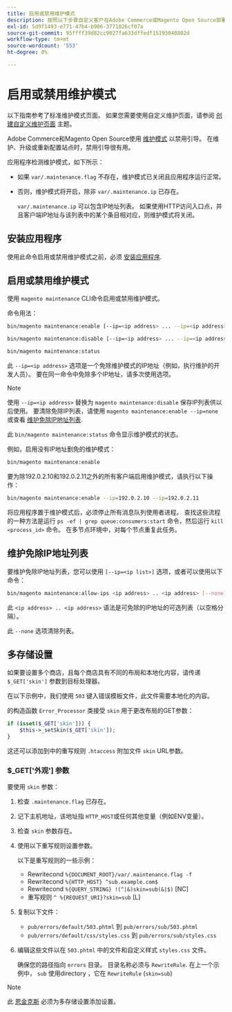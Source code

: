 ```yaml
---
title: 启用或禁用维护模式
description: 按照以下步骤自定义客户在Adobe Commerce或Magento Open Source部署因维护而停止时看到的内容。
exl-id: 5d9f1493-e771-47b4-b906-3771026cf07a
source-git-commit: 95ffff39d82cc9027fa633dffedf15193040802d
workflow-type: tm+mt
source-wordcount: '553'
ht-degree: 0%

---
```


# 启用或禁用维护模式

以下指南参考了标准维护模式页面。 如果您需要使用自定义维护页面，请参阅 [创建自定义维护页面](../../upgrade/troubleshooting/maintenance-mode-options.md) 主题。

Adobe Commerce和Magento Open Source使用 [维护模式](../../configuration/bootstrap/application-modes.md#maintenance-mode) 以禁用引导。 在维护、升级或重新配置站点时，禁用引导很有用。

应用程序检测维护模式，如下所示：

* 如果 `var/.maintenance.flag` 不存在，维护模式已关闭且应用程序运行正常。
* 否则，维护模式将开启，除非 `var/.maintenance.ip` 已存在。

  `var/.maintenance.ip` 可以包含IP地址列表。 如果使用HTTP访问入口点，并且客户端IP地址与该列表中的某个条目相对应，则维护模式将关闭。

## 安装应用程序

使用此命令启用或禁用维护模式之前，必须 [安装应用程序](../advanced.md).

## 启用或禁用维护模式

使用 `magento maintenance` CLI命令启用或禁用维护模式。

命令用法：

```bash
bin/magento maintenance:enable [--ip=<ip address> ... --ip=<ip address>] | [ip=none]
```

```bash
bin/magento maintenance:disable [--ip=<ip address> ... --ip=<ip address>] | [ip=none]
```

```bash
bin/magento maintenance:status
```

此 `--ip=<ip address>` 选项是一个免除维护模式的IP地址（例如，执行维护的开发人员）。 要在同一命令中免除多个IP地址，请多次使用选项。

>[!NOTE]
>
>使用 `--ip=<ip address>` 替换为 `magento maintenance:disable` 保存IP列表供以后使用。 要清除免除IP列表，请使用 `magento maintenance:enable --ip=none` 或查看 [维护免除IP地址列表](#maintain-the-list-of-exempt-ip-addresses).

此 `bin/magento maintenance:status` 命令显示维护模式的状态。

例如，启用没有IP地址劐免的维护模式：

```bash
bin/magento maintenance:enable
```

要为除192.0.2.10和192.0.2.11之外的所有客户端启用维护模式，请执行以下操作：

```bash
bin/magento maintenance:enable --ip=192.0.2.10 --ip=192.0.2.11
```

将应用程序置于维护模式后，必须停止所有消息队列使用者进程。
查找这些流程的一种方法是运行 `ps -ef | grep queue:consumers:start` 命令，然后运行 `kill <process_id>` 命令。 在多节点环境中，对每个节点重复此任务。

## 维护免除IP地址列表

要维护免除IP地址列表，您可以使用 `[--ip=<ip list>]` 选项，或者可以使用以下命令：

```bash
bin/magento maintenance:allow-ips <ip address> .. <ip address> [--none]
```

此 `<ip address> .. <ip address>` 语法是可免除的IP地址的可选列表（以空格分隔）。

此 `--none` 选项清除列表。

## 多存储设置

<!-- To set up multiple stores, each with a different layout and localized content, create a skin for each and put it into `pub/errors/{name}` where `{name}` is the store code. To distinguish between stores and websites with the same instance, use `pub/errors/{type}-{name}` where `{type}` is either `store` or `website` and matches the `MAGE_RUN_TYPE` in your server configuration. Another option is to pass the `$_GET['skin']` parameter to the intended processor. This method requires a specific configuration on your server. -->
<!-- Replace the line below with the commented text after https://github.com/magento/magento2/pull/35095 is merged. -->

如果要设置多个商店，且每个商店具有不同的布局和本地化内容，请传递 `$_GET['skin']` 参数到目标处理器。

在以下示例中，我们使用 `503` 键入错误模板文件，此文件需要本地化的内容。

的构造函数 `Error_Processor` 类接受 `skin` 用于更改布局的GET参数：

```php
if (isset($_GET['skin'])) {
    $this->_setSkin($_GET['skin']);
}
```

这还可以添加到中的重写规则 `.htaccess` 附加文件 `skin` URL参数。

### $_GET[&#39;外观&#39;] 参数

要使用 `skin` 参数：

1. 检查 `.maintenance.flag` 已存在。
1. 记下主机地址，该地址指 `HTTP_HOST`或任何其他变量（例如ENV变量）。
1. 检查 `skin` 参数存在。
1. 使用以下重写规则设置参数。

   以下是重写规则的一些示例：

   * Rewritecond `%{DOCUMENT_ROOT}/var/.maintenance.flag -f`
   * Rewritecond `%{HTTP_HOST} ^sub.example.com$`
   * Rewritecond `%{QUERY_STRING} !(^|&)skin=sub(&|$)` [NC]
   * 重写规则 `^ %{REQUEST_URI}?skin=sub` [L]

1. 复制以下文件：

   * `pub/errors/default/503.phtml` 到 `pub/errors/sub/503.phtml`
   * `pub/errors/default/css/styles.css` 到 `pub/errors/sub/styles.css`

1. 编辑这些文件以在 `503.phtml` 中的文件和自定义样式 `styles.css` 文件。

   确保您的路径指向 `errors` 目录。 目录名称必须与 `RewriteRule`. 在上一个示例中， `sub` 使用directory ，它在 `RewriteRule` (`skin=sub`)

>[!NOTE]
>
>此 [恩金克斯](../../configuration/multi-sites/ms-nginx.md) 必须为多存储设置添加设置。
